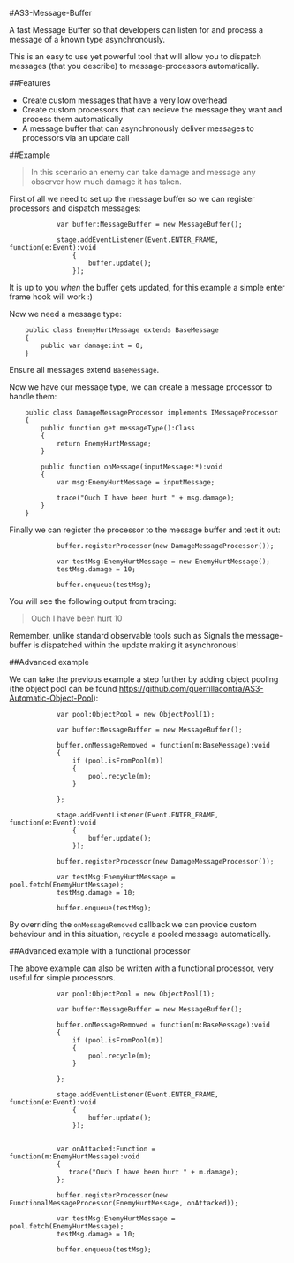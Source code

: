 #AS3-Message-Buffer

A fast Message Buffer so that developers can listen for and process a message of a known type asynchronously.

This is an easy to use yet powerful tool that will allow you to dispatch messages (that you describe) to
message-processors automatically.

##Features

* Create custom messages that have a very low overhead
* Create custom processors that can recieve the message they want and process them automatically
* A message buffer that can asynchronously deliver messages to processors via an update call


##Example

>In this scenario an enemy can take damage and message any observer how much damage it has taken.

First of all we need to set up the message buffer so we can register processors
and dispatch messages:

```
			var buffer:MessageBuffer = new MessageBuffer();
			
			stage.addEventListener(Event.ENTER_FRAME, function(e:Event):void
				{
					buffer.update();
				});
```

It is up to you *when* the buffer gets updated, for this example a simple enter frame hook will work :)


Now we need a message type:

```
	public class EnemyHurtMessage extends BaseMessage 
	{
		public var damage:int = 0;
	}
```

Ensure all messages extend `BaseMessage`.

Now we have our message type, we can create a message processor to handle them:

```
	public class DamageMessageProcessor implements IMessageProcessor
	{
		public function get messageType():Class
		{
			return EnemyHurtMessage;
		}
		
		public function onMessage(inputMessage:*):void
		{
			var msg:EnemyHurtMessage = inputMessage;
			
			trace("Ouch I have been hurt " + msg.damage);
		}
	}
```

Finally we can register the processor to the message buffer and test it out:

```
			buffer.registerProcessor(new DamageMessageProcessor());
		
			var testMsg:EnemyHurtMessage = new EnemyHurtMessage();
			testMsg.damage = 10;
			
			buffer.enqueue(testMsg);
```

You will see the following output from tracing:

>Ouch I have been hurt 10

Remember, unlike standard observable tools such as Signals the message-buffer
is dispatched within the update making it asynchronous!

##Advanced example

We can take the previous example a step further by adding object pooling
(the object pool can be found https://github.com/guerrillacontra/AS3-Automatic-Object-Pool):

```
			var pool:ObjectPool = new ObjectPool(1);
			
			var buffer:MessageBuffer = new MessageBuffer();
			
			buffer.onMessageRemoved = function(m:BaseMessage):void
			{
				if (pool.isFromPool(m))
				{
					pool.recycle(m);
				}
				
			};
			
			stage.addEventListener(Event.ENTER_FRAME, function(e:Event):void
				{
					buffer.update();
				});
			
			buffer.registerProcessor(new DamageMessageProcessor());
			
			var testMsg:EnemyHurtMessage = pool.fetch(EnemyHurtMessage);
			testMsg.damage = 10;
			
			buffer.enqueue(testMsg);
```

By overriding the ```onMessageRemoved``` callback we can provide custom behaviour
and in this situation, recycle a pooled message automatically.

##Advanced example with a functional processor

The above example can also be written with a functional processor, very useful
for simple processors.

```
			var pool:ObjectPool = new ObjectPool(1);
			
			var buffer:MessageBuffer = new MessageBuffer();
			
			buffer.onMessageRemoved = function(m:BaseMessage):void
			{
				if (pool.isFromPool(m))
				{
					pool.recycle(m);
				}
				
			};
			
			stage.addEventListener(Event.ENTER_FRAME, function(e:Event):void
				{
					buffer.update();
				});
			
			
			var onAttacked:Function = function(m:EnemyHurtMessage):void
			{
			   trace("Ouch I have been hurt " + m.damage);
			};
			
			buffer.registerProcessor(new FunctionalMessageProcessor(EnemyHurtMessage, onAttacked));
			
			var testMsg:EnemyHurtMessage = pool.fetch(EnemyHurtMessage);
			testMsg.damage = 10;
			
			buffer.enqueue(testMsg);
```
